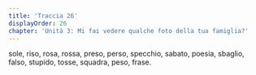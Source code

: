 ```yaml
---
title: 'Traccia 26'
displayOrder: 26
chapter: 'Unità 3: Mi fai vedere qualche foto della tua famiglia?'
---
```


sole, riso, rosa, rossa, preso, perso, specchio, sabato, poesia, sbaglio, falso, stupido, tosse, squadra, peso, frase.
